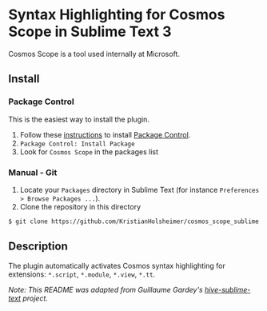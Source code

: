 # Syntax Highlighting for Cosmos Scope in Sublime Text 3

Cosmos Scope is a tool used internally at Microsoft.


## Install

### Package Control

This is the easiest way to install the plugin.

1. Follow these [instructions](https://sublime.wbond.net/installation) to install [Package Control](http://wbond.net/sublime_packages/package_control).
2. `Package Control: Install Package`
3. Look for `Cosmos Scope` in the packages list

### Manual - Git

1. Locate your `Packages` directory in Sublime Text (for instance `Preferences > Browse Packages ...`).
2. Clone the repository in this directory
```bash
$ git clone https://github.com/KristianHolsheimer/cosmos_scope_sublime.git "Cosmos Scope"
```

## Description

The plugin automatically activates Cosmos syntax highlighting for extensions: `*.script`, `*.module`, `*.view`, `*.tt`.
 
 *Note: This README was adapted from Guillaume Gardey's [hive-sublime-text](https://github.com/glinmac/hive-sublime-text) project.*
